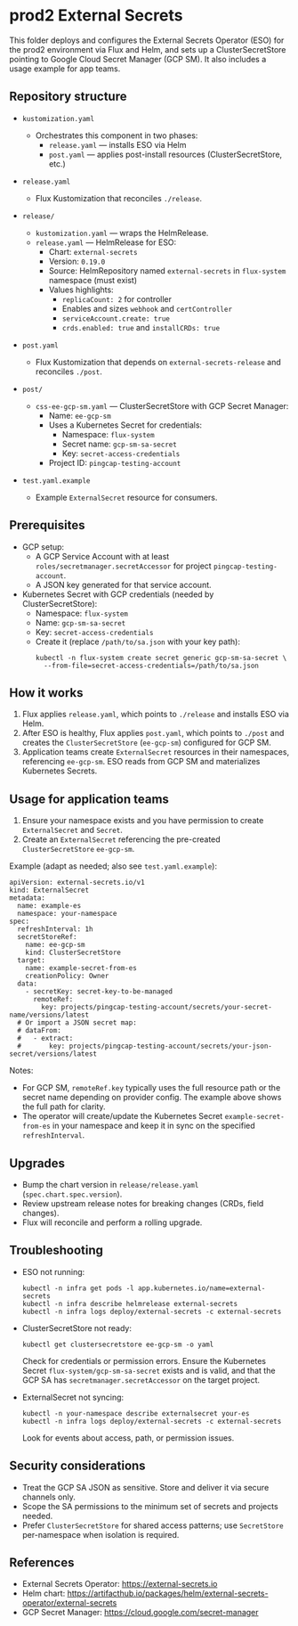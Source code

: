 # prod2 External Secrets

This folder deploys and configures the External Secrets Operator (ESO) for the prod2 environment via Flux and Helm, and sets up a ClusterSecretStore pointing to Google Cloud Secret Manager (GCP SM). It also includes a usage example for app teams.

## Repository structure

- `kustomization.yaml`
  - Orchestrates this component in two phases:
    - `release.yaml` — installs ESO via Helm
    - `post.yaml` — applies post-install resources (ClusterSecretStore, etc.)

- `release.yaml`
  - Flux Kustomization that reconciles `./release`.

- `release/`
  - `kustomization.yaml` — wraps the HelmRelease.
  - `release.yaml` — HelmRelease for ESO:
    - Chart: `external-secrets`
    - Version: `0.19.0`
    - Source: HelmRepository named `external-secrets` in `flux-system` namespace (must exist)
    - Values highlights:
      - `replicaCount: 2` for controller
      - Enables and sizes `webhook` and `certController`
      - `serviceAccount.create: true`
      - `crds.enabled: true` and `installCRDs: true`

- `post.yaml`
  - Flux Kustomization that depends on `external-secrets-release` and reconciles `./post`.

- `post/`
  - `css-ee-gcp-sm.yaml` — ClusterSecretStore with GCP Secret Manager:
    - Name: `ee-gcp-sm`
    - Uses a Kubernetes Secret for credentials:
      - Namespace: `flux-system`
      - Secret name: `gcp-sm-sa-secret`
      - Key: `secret-access-credentials`
    - Project ID: `pingcap-testing-account`

- `test.yaml.example`
  - Example `ExternalSecret` resource for consumers.

## Prerequisites

- GCP setup:
  - A GCP Service Account with at least `roles/secretmanager.secretAccessor` for project `pingcap-testing-account`.
  - A JSON key generated for that service account.
- Kubernetes Secret with GCP credentials (needed by ClusterSecretStore):
  - Namespace: `flux-system`
  - Name: `gcp-sm-sa-secret`
  - Key: `secret-access-credentials`
  - Create it (replace `/path/to/sa.json` with your key path):
    ```
    kubectl -n flux-system create secret generic gcp-sm-sa-secret \
      --from-file=secret-access-credentials=/path/to/sa.json
    ```

## How it works

1. Flux applies `release.yaml`, which points to `./release` and installs ESO via Helm.
2. After ESO is healthy, Flux applies `post.yaml`, which points to `./post` and creates the `ClusterSecretStore` (`ee-gcp-sm`) configured for GCP SM.
3. Application teams create `ExternalSecret` resources in their namespaces, referencing `ee-gcp-sm`. ESO reads from GCP SM and materializes Kubernetes Secrets.

## Usage for application teams

1. Ensure your namespace exists and you have permission to create `ExternalSecret` and `Secret`.
2. Create an `ExternalSecret` referencing the pre-created `ClusterSecretStore` `ee-gcp-sm`.

Example (adapt as needed; also see `test.yaml.example`):

```
apiVersion: external-secrets.io/v1
kind: ExternalSecret
metadata:
  name: example-es
  namespace: your-namespace
spec:
  refreshInterval: 1h
  secretStoreRef:
    name: ee-gcp-sm
    kind: ClusterSecretStore
  target:
    name: example-secret-from-es
    creationPolicy: Owner
  data:
    - secretKey: secret-key-to-be-managed
      remoteRef:
        key: projects/pingcap-testing-account/secrets/your-secret-name/versions/latest
  # Or import a JSON secret map:
  # dataFrom:
  #   - extract:
  #       key: projects/pingcap-testing-account/secrets/your-json-secret/versions/latest
```

Notes:
- For GCP SM, `remoteRef.key` typically uses the full resource path or the secret name depending on provider config. The example above shows the full path for clarity.
- The operator will create/update the Kubernetes Secret `example-secret-from-es` in your namespace and keep it in sync on the specified `refreshInterval`.

## Upgrades

- Bump the chart version in `release/release.yaml` (`spec.chart.spec.version`).
- Review upstream release notes for breaking changes (CRDs, field changes).
- Flux will reconcile and perform a rolling upgrade.

## Troubleshooting

- ESO not running:
  ```
  kubectl -n infra get pods -l app.kubernetes.io/name=external-secrets
  kubectl -n infra describe helmrelease external-secrets
  kubectl -n infra logs deploy/external-secrets -c external-secrets
  ```

- ClusterSecretStore not ready:
  ```
  kubectl get clustersecretstore ee-gcp-sm -o yaml
  ```
  Check for credentials or permission errors. Ensure the Kubernetes Secret `flux-system/gcp-sm-sa-secret` exists and is valid, and that the GCP SA has `secretmanager.secretAccessor` on the target project.

- ExternalSecret not syncing:
  ```
  kubectl -n your-namespace describe externalsecret your-es
  kubectl -n infra logs deploy/external-secrets -c external-secrets
  ```
  Look for events about access, path, or permission issues.

## Security considerations

- Treat the GCP SA JSON as sensitive. Store and deliver it via secure channels only.
- Scope the SA permissions to the minimum set of secrets and projects needed.
- Prefer `ClusterSecretStore` for shared access patterns; use `SecretStore` per-namespace when isolation is required.

## References

- External Secrets Operator: https://external-secrets.io
- Helm chart: https://artifacthub.io/packages/helm/external-secrets-operator/external-secrets
- GCP Secret Manager: https://cloud.google.com/secret-manager
